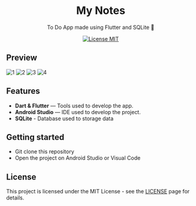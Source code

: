 <h1 align="center">
<br>
My Notes
</h1>

<p align="center">To Do App made using Flutter and SQLite 📱</p>

<p align="center">
  <a href="https://opensource.org/licenses/MIT">
    <img src="https://img.shields.io/badge/License-MIT-blue.svg" alt="License MIT">
  </a>
 <br>
</p>

## Preview
![1](https://user-images.githubusercontent.com/65514572/106460798-9f80cd80-6472-11eb-9be8-a2fe3916398f.png) ![2](https://user-images.githubusercontent.com/65514572/106460805-a1e32780-6472-11eb-950b-c0e160c99271.png) ![3](https://user-images.githubusercontent.com/65514572/106460801-a0b1fa80-6472-11eb-96f9-ee4c21881a8f.png) ![4](https://user-images.githubusercontent.com/65514572/106460808-a27bbe00-6472-11eb-976d-76a4fee722a7.png)

## Features
[//]: # (Add the features of your project here:)

- **Dart & Flutter** — Tools used to develop the app.
- **Android Studio** — IDE used to develop the project.
- **SQLite** - Database used to storage data


## Getting started

- Git clone this repository
- Open the project on Android Studio or Visual Code


## License

This project is licensed under the MIT License - see the [LICENSE](https://opensource.org/licenses/MIT) page for details.
